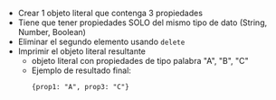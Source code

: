 - Crear 1 objeto literal que contenga 3 propiedades
- Tiene que tener propiedades SOLO del mismo tipo de dato (String, Number, Boolean)
- Eliminar el segundo elemento usando `delete`
- Imprimir el objeto literal resultante
    - objeto literal con propiedades de tipo palabra "A", "B", "C"
    - Ejemplo de resultado final:
        ```
        {prop1: "A", prop3: "C"}
        ``` 